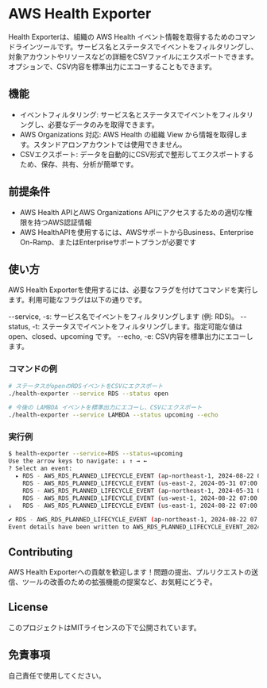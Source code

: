 # AWS Health Exporter
Health Exporterは、組織の AWS Health イベント情報を取得するためのコマンドラインツールです。サービス名とステータスでイベントをフィルタリングし、対象アカウントやリソースなどの詳細をCSVファイルにエクスポートできます。オプションで、CSV内容を標準出力にエコーすることもできます。

## 機能
* イベントフィルタリング: サービス名とステータスでイベントをフィルタリングし、必要なデータのみを取得できます。
* AWS Organizations 対応: AWS Health の組織 View から情報を取得します。スタンドアロンアカウントでは使用できません。
* CSVエクスポート: データを自動的にCSV形式で整形してエクスポートするため、保存、共有、分析が簡単です。

## 前提条件
* AWS Health APIとAWS Organizations APIにアクセスするための適切な権限を持つAWS認証情報
* AWS HealthAPIを使用するには、AWSサポートからBusiness、Enterprise On-Ramp、またはEnterpriseサポートプランが必要です

## 使い方
AWS Health Exporterを使用するには、必要なフラグを付けてコマンドを実行します。利用可能なフラグは以下の通りです。

--service, -s: サービス名でイベントをフィルタリングします (例: RDS)。
--status, -t: ステータスでイベントをフィルタリングします。指定可能な値は open、closed、upcoming です。
--echo, -e: CSV内容を標準出力にエコーします。

### コマンドの例
```bash
# ステータスがopenのRDSイベントをCSVにエクスポート
./health-exporter --service RDS --status open

# 今後の LAMBDA イベントを標準出力にエコーし、CSVにエクスポート
./health-exporter --service LAMBDA --status upcoming --echo
```

### 実行例
```bash
$ health-exporter --service=RDS --status=upcoming
Use the arrow keys to navigate: ↓ ↑ → ← 
? Select an event: 
  ▸ RDS - AWS_RDS_PLANNED_LIFECYCLE_EVENT (ap-northeast-1, 2024-08-22 07:00:00)
    RDS - AWS_RDS_PLANNED_LIFECYCLE_EVENT (us-east-2, 2024-05-31 07:00:00)
    RDS - AWS_RDS_PLANNED_LIFECYCLE_EVENT (ap-northeast-1, 2024-05-31 07:00:00)
    RDS - AWS_RDS_PLANNED_LIFECYCLE_EVENT (us-west-1, 2024-08-22 07:00:00)
↓   RDS - AWS_RDS_PLANNED_LIFECYCLE_EVENT (us-east-1, 2024-08-22 07:00:00)

✔ RDS - AWS_RDS_PLANNED_LIFECYCLE_EVENT (ap-northeast-1, 2024-08-22 07:00:00)
Event details have been written to AWS_RDS_PLANNED_LIFECYCLE_EVENT_2024-08-22_07-00-00_ap-northeast-1.csv.
```

## Contributing
AWS Health Exporterへの貢献を歓迎します！問題の提出、プルリクエストの送信、ツールの改善のための拡張機能の提案など、お気軽にどうぞ。

## License
このプロジェクトはMITライセンスの下で公開されています。

## 免責事項
自己責任で使用してください。
